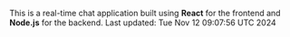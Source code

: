 This is a real-time chat application built using **React** for the frontend and **Node.js** for the backend.
Last updated: Tue Nov 12 09:07:56 UTC 2024

